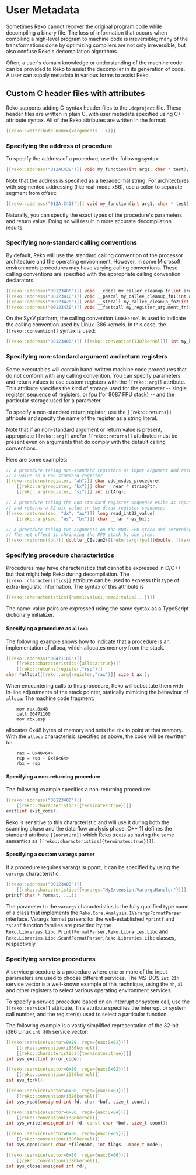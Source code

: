 # User Metadata
Sometimes Reko cannot recover the original program code while decompiling a binary file. The loss of information that occurs when compiling a high-level program to machine code is irreversible; many of the transformations done by optimizing compilers are not only irreversible, but also confuse Reko's decompilation algorithms. 

Often, a user's domain knowledge or understanding of the machine code can be provided to Reko to assist the decompiler in its generation of code. A user can supply metadata in various forms to assist Reko.

## Custom C header files with attributes
Reko supports adding C-syntax header files to the `.dcproject` file. These header files are written in plain C, with user metadata specified using C++ attribute syntax. All of the Reko attributes are written in the format:
```C++
[[reko::<attribute-name>(<arguments...>)]]
```

### Specifying the address of procedure
To specify the address of a procedure, use the followng syntax:
```C++
[[reko::address("012AC438")]] void my_function(int arg1, char * test);
```
Note that the address is specified as a hexadecimal string. For architectures with segmented addressing (like real-mode x86), use a colon to separate segment from offset:
```C++
[[reko::address("012A:C438")]] void my_function(int arg1, char * test);
```
Naturally, you can specify the exact types of the procedure's parameters and return value. Doing so will result in more accurate decompilation results.

### Specifying non-standard calling conventions
By default, Reko will use the standard calling convention of the processor architecture and the operating environment. However, in some Microsoft environments procedures may have varying calling conventions. These calling conventions are specified with the appropriate calling convention declarators:
```C++
[[reko::address("00123400")]] void __cdecl my_caller_cleanup_fn(int arg1, float arg2);
[[reko::address("00123410")]] void __pascal my_callee_cleanup_fn1(int arg1, float arg2);
[[reko::address("00123420")]] void __stdcall my_callee_cleanup_fn2(int arg1, float arg2);
[[reko::address("00123430")]] void __fastcall my_register_argument_fn(int arg1, float arg2);
```
On the SysV platform, the calling convention `i386kernel` is used to indicate the calling convention used by Linux i386 kernels. In this case, the `[[reko::convention]]` syntax is used:
```C++
[[reko::address("00123400")]] [[reko::convention(i387kernel)]] int my_kernel_syscall(char * arg1);
```

### Specifying non-standard argument and return registers
Some executables will contain hand-written machine code procedures that do not conform with any calling convention.
You can specify parameters and return values to use custom registers with the `[[reko::arg]]` attribute. This attribute specifies the kind of storage used for the parameter -- single register, sequence of registers, or fpu (for 8087 FPU stack) -- and the particular storage used for a parameter.

To specify a non-standard return register, use the `[[reko::returns]]` attribute and specify the name of the register as a string literal.

Note that if an non-standard argument or return value is present, appropriate `[[reko::arg]]` and/or `[[reko::returns]]` attributes must be present even on arguments that do comply with the default calling conventions.

Here are some examples:
```C++
// A procedure taking non-standard registers as input argument and returns
// a value in a non-standard register
[[reko::returns(register, "ah")]] char odd_msdos_procedure(
    [[reko::arg(register, "bx")]] char __near * stringPtr,
    [[reko::arg(register, "si")]] int intArg);

// A procedure taking the non-standard register sequence es:bx as input argument
// and returns a 32-bit value in the ds:ax register sequence.
[[reko::returns(seq, "dx", "ax")]] long read_int32_value(
    [[reko::arg(seq, "es", "bx")]] char __far * es_bx);

// A procedure taking two arguments on the 8087 FPU stack and returning a single value on the FPU stack.
// The net effect is shrinking the FPU stack by one item.
[[reko::returns(fpu)]] double _CIatan2([[reko::arg(fpu)]]double, [[reko::arg(fpu)]] double);
```

### Specifying procedure characteristics
Procedures may have characteristics that cannot be expressed in C/C++ but that might help Reko during decompilation. The `[[reko::characteristics]]` attribute can be used to express this type of extra-linguistic information. The syntax of this attribute is 
```C++
[[reko::characteristics({name1:value1,name2:value2...})]]
```
The name-value pairs are expressed using the same syntax as a TypeScript dictionary initializer.

#### Specifying a procedure as `alloca`
The following example shows how to indicate that a procedure is an implementation of alloca, which
allocates memory from the stack.
```C++ 
[[reko::address("00471100")]]
    [[reko::characteristics({alloca:true})]]
    [[reko::returns(register,"rsp")]]
char *alloca([[reko::arg(register,"rax")]] size_t ax );
```
When encountering calls to this procedure, Reko will substitute them with in-line adjustments of the stack pointer, statically mimicing the behaviour of `alloca`. The machine code fragment:
```
    mov rax,0x48
    call 00471100
    mov rbx,esp
```
allocates 0x48 bytes of memory and sets the `rbx` to point at that memory. With the `alloca` characterisic specified as above, the code will be rewritten to:
```
    rax = 0x48<64>
    rsp = rsp - 0x48<64>
    rbx = rsp
```

#### Specifying a non-returning procedure
The following example specifies a non-returning procedure:
```C++
[[reko::address("00123400")]]
    [[reko::characteristics({terminates:true})]]
exit(int exit_code);
```
Reko is sensitive to this characteristic and will use it during both the scanning phase and the data flow analysis phase. C++ 11 defines the standard attribute `[[noreturn]]` which Reko treats as having the same semantics as `[[reko::characteristics({terminates:true})]]`.

#### Specifying a custom varargs parser
If a procedure requires varargs support, it can be specified by using the `varargs` characteristic:
```C++
[[reko::address("00123400")]]
    [[reko::characteristics({varargs:"MyExtension.VarargsHandler"})]]
printf(char * format, ...);
```

The parameter to the `varargs` characteristics is the fully qualified type name of a class that implements the 
`Reko.Core.Analysis.IVarargsFormatParser` interface. Varargs format parsers for the well-established `*printf` 
and `*scanf` function families are provided by the `Reko.Libraries.Libc.PrintfFormatParser,Reko.Libraries.Libc`
and `Reko.Libraries.Libc.ScanfFormatParser,Reko.Libraries.Libc` classes, respectively.

### Specifying service procedures
A service procedure is a procedure where one or more of the input parameters are used to choose different services. The MS-DOS `int 21h` service vector is a well-known example of this technique, using the `ah`, `al` and other registers to select various
operating environment services.

To specify a service procedure based on an interrupt or system call, use the `[[reko::service]]` attribute. This attribute specifies the interrupt or system call number, and the register(s) used to select a particular function.

The following example is a vastly simplified representation of the 32-bit i386 Linux `int 80h` service vector:
```C++
[[reko::service(vector=0x80, regs={eax:0x01})]]
    [[reko::convention(i386kernel)]]
    [[reko::characteristics({terminates:true})]]
int sys_exit(int error_code);

[[reko::service(vector=0x80, regs={eax:0x02})]]
    [[reko::convention(i386kernel)]]
int sys_fork();

[[reko::service(vector=0x80, regs={eax:0x03})]]
    [[reko::convention(i386kernel)]]
int sys_read(unsigned int fd, char *buf, size_t count);

[[reko::service(vector=0x80, regs={eax:0x04})]]
    [[reko::convention(i386kernel)]]
int sys_write(unsigned int fd, const char *buf, size_t count);

[[reko::service(vector=0x80, regs={eax:0x05})]]
    [[reko::convention(i386kernel)]] 
int sys_open(const char *filename, int flags, umode_t mode);

[[reko::service(vector=0x80, regs={eax:0x06})]]
    [[reko::convention(i386kernel)]]
int sys_close(unsigned int fd);
```
